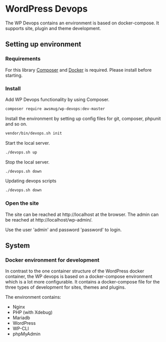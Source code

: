 # WordPress Devops

The WP Devops contains an environment is based on docker-compose. It supports site, plugin and theme development.

## Setting up environment

### Requirements

For this library [Composer](https://getcomposer.org/download/) and [Docker](https://www.docker.com/) is required. Please install before starting.

### Install

Add WP Devops functionality by using Composer. 

```bash
composer require awsmug/wp-devops:dev-master
```

Install the environment by setting up config files for git, composer, phpunit and so on.

```bash
vendor/bin/devops.sh init
```

Start the local server.

```bash
./devops.sh up
```

Stop the local server.

```bash
./devops.sh down
```

Updating devops scripts

```bash
./devops.sh down
```

### Open the site

The site can be reached at http://localhost at the browser. The admin can be reached at http://localhost/wp-admin/.

Use the user 'admin' and password 'password' to login.

## System

### Docker environment for development

In contrast to the one container structure of the WordPress docker container, the WP devops is based on a docker-compose 
environment which is a lot more configurable. It contains a docker-compose file for the three types of development for 
sites, themes and plugins. 

The environment contains:

* Nginx
* PHP (with Xdebug)
* Mariadb
* WordPress
* WP-CLI
* phpMyAdmin